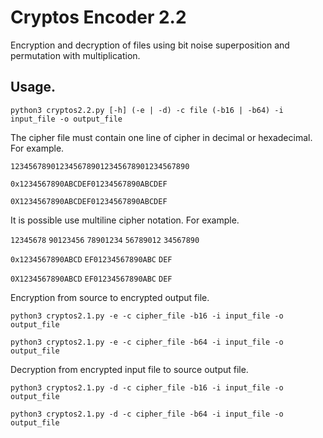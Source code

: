 # Cryptos Encoder 2.2

Encryption and decryption of files using bit noise superposition and permutation with multiplication.

## Usage.

`python3 cryptos2.2.py [-h] (-e | -d) -c file (-b16 | -b64) -i input_file -o output_file`

The cipher file must contain one line of cipher in decimal or hexadecimal. For example.

`1234567890123456789012345678901234567890`

`0x1234567890ABCDEF01234567890ABCDEF`

`0X1234567890ABCDEF01234567890ABCDEF`

It is possible use multiline cipher notation. For example.

`12345678`
`90123456`
`78901234`
`56789012`
`34567890`

`0x1234567890ABCD`
`EF01234567890ABC`
`DEF`

`0X1234567890ABCD`
`EF01234567890ABC`
`DEF`

Encryption from source to encrypted output file.

`python3 cryptos2.1.py -e -c cipher_file -b16 -i input_file -o output_file`

`python3 cryptos2.1.py -e -c cipher_file -b64 -i input_file -o output_file`

Decryption from encrypted input file to source output file.

`python3 cryptos2.1.py -d -c cipher_file -b16 -i input_file -o output_file`

`python3 cryptos2.1.py -d -c cipher_file -b64 -i input_file -o output_file`
